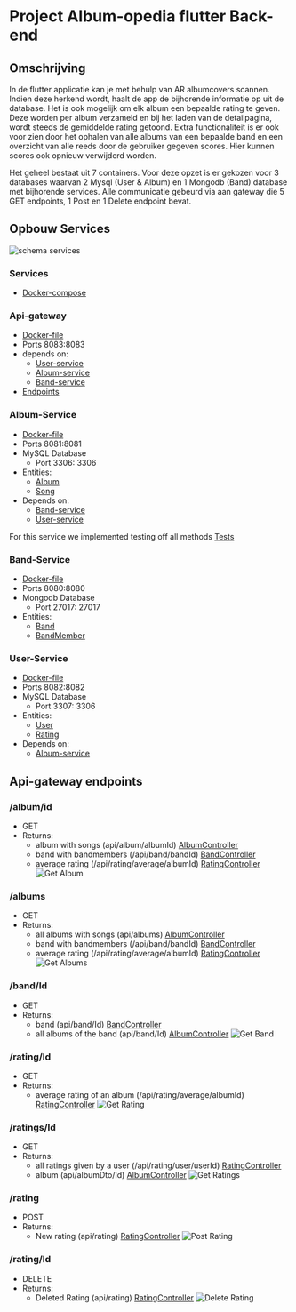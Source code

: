 # Project Album-opedia flutter Back-end
## Omschrijving
In de flutter applicatie kan je met behulp van AR albumcovers scannen.
Indien deze herkend wordt, haalt de app de bijhorende informatie op uit de database. 
Het is ook mogelijk om elk album een bepaalde rating te geven. Deze worden per album verzameld
en bij het laden van de detailpagina, wordt steeds de gemiddelde rating getoond. Extra functionaliteit
is er ook voor zien door het ophalen van alle albums van een bepaalde band en een overzicht van alle reeds
door de gebruiker gegeven scores. Hier kunnen scores ook opnieuw verwijderd worden.

Het geheel bestaat uit 7 containers. Voor deze opzet is er gekozen voor 3 databases waarvan 2 Mysql
(User & Album) en 1 Mongodb (Band) database met bijhorende services. Alle communicatie gebeurd via aan 
gateway die 5 GET endpoints, 1 Post en 1 Delete endpoint bevat.



## Opbouw Services

![schema services](./Readme/APIBack-enddiagram.jpg)

### Services
- [Docker-compose](docker-compose.yml)

### Api-gateway
- [Docker-file](./api-gateway/Dockerfile)
- Ports 8083:8083
- depends on:
  - [User-service](./user-service)
  - [Album-service](./album-service)
  - [Band-service](./band-service)
- [Endpoints](#Api-gateway-endpoints)

### Album-Service
- [Docker-file](./album-service/Dockerfile)
- Ports 8081:8081
- MySQL Database
  - Port 3306: 3306
- Entities: 
  - [Album](./album-service/src/main/java/fact/it/albumservice/model/Album.java)
  - [Song](./album-service/src/main/java/fact/it/albumservice/model/Song.java)
- Depends on:
  - [Band-service](./band-service)
  - [User-service](./user-service)
 
For this service we implemented testing off all methods [Tests](./album-service/src/test/java/fact/it/albumservice/AlbumServiceTest.java)

### Band-Service 
- [Docker-file](./band-service/Dockerfile)
- Ports 8080:8080
- Mongodb Database
  - Port 27017: 27017
- Entities: 
  - [Band](./band-service/src/main/java/fact/it/bandservice/model/Band.java)
  - [BandMember](./band-service/src/main/java/fact/it/bandservice/model/BandMember.java)

### User-Service
- [Docker-file](./user-service/Dockerfile)
- Ports 8082:8082
- MySQL Database
  - Port 3307: 3306
- Entities:
  - [User](./user-service/src/main/java/fact/it/userservice/model/User.java)
  - [Rating](./user-service/src/main/java/fact/it/userservice/model/Rating.java)
- Depends on:
  - [Album-service](./album-service)

## Api-gateway endpoints
### /album/id
- GET
- Returns:
  - album with songs (api/album/albumId) [AlbumController](./album-service/src/main/java/fact/it/albumservice/controller/AlbumController.java)
  - band with bandmembers (/api/band/bandId) [BandController](./band-service/src/main/java/fact/it/bandservice/controller/BandController.java)
  - average rating (/api/rating/average/albumId) [RatingController](./user-service/src/main/java/fact/it/userservice/controller/RatingController.java)
![Get Album](./Readme/getalbum.png)

### /albums
- GET
- Returns:
  - all albums with songs (api/albums) [AlbumController](./album-service/src/main/java/fact/it/albumservice/controller/AlbumController.java)
  - band with bandmembers (/api/band/bandId) [BandController](./band-service/src/main/java/fact/it/bandservice/controller/BandController.java)
  - average rating (/api/rating/average/albumId) [RatingController](./user-service/src/main/java/fact/it/userservice/controller/RatingController.java)
![Get Albums](./Readme/getalbums.png)

### /band/Id
- GET
- Returns:
  - band (api/band/Id) [BandController](./band-service/src/main/java/fact/it/bandservice/controller/BandController.java)
  - all albums of the band (api/band/Id) [AlbumController](./album-service/src/main/java/fact/it/albumservice/controller/AlbumController.java)
![Get Band](./Readme/getband.png)

### /rating/Id
- GET
- Returns:
  - average rating of an album (/api/rating/average/albumId) [RatingController](./user-service/src/main/java/fact/it/userservice/controller/RatingController.java)
![Get Rating](./Readme/getrating.png)

### /ratings/Id
- GET
- Returns:
  - all ratings given by a user (/api/rating/user/userId) [RatingController](./user-service/src/main/java/fact/it/userservice/controller/RatingController.java)
  - album (api/albumDto/Id) [AlbumController](./album-service/src/main/java/fact/it/albumservice/controller/AlbumController.java)
![Get Ratings](./Readme/getratings.png)

### /rating
- POST
- Returns:
  - New rating (api/rating) [RatingController](./user-service/src/main/java/fact/it/userservice/controller/RatingController.java)
![Post Rating](./Readme/postrating.png)

### /rating/Id
- DELETE
- Returns:
  - Deleted Rating (api/rating) [RatingController](./user-service/src/main/java/fact/it/userservice/controller/RatingController.java)
![Delete Rating](./Readme/deleterating.png)
